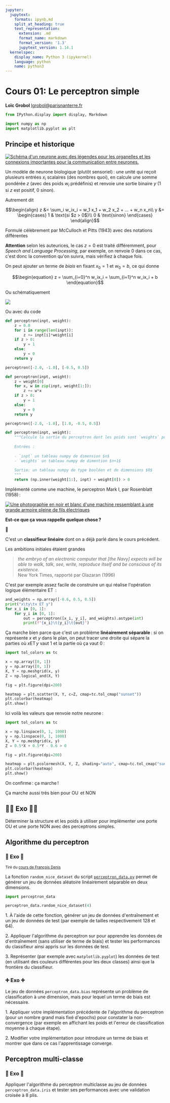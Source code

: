 ```yaml
---
jupyter:
  jupytext:
    formats: ipynb,md
    split_at_heading: true
    text_representation:
      extension: .md
      format_name: markdown
      format_version: '1.3'
      jupytext_version: 1.14.1
  kernelspec:
    display_name: Python 3 (ipykernel)
    language: python
    name: python3
---
```


<!-- LTeX: language=fr -->
<!-- #region slideshow={"slide_type": "slide"} -->
Cours 01: Le perceptron simple
==============================

**Loïc Grobol** [<lgrobol@parisnanterre.fr>](mailto:lgrobol@parisnanterre.fr)

<!-- #endregion -->

```python
from IPython.display import display, Markdown
```

```python
import numpy as np
import matplotlib.pyplot as plt
```

## Principe et historique

[![Schéma d'un neurone avec des légendes pour les organelles et les connexions importantes pour la
communication entre
neurones.](https://upload.wikimedia.org/wikipedia/commons/1/10/Blausen_0657_MultipolarNeuron.png)](https://commons.wikimedia.org/w/index.php?curid=28761830)

Un modèle de neurone biologique (plutôt sensoriel) : une unité qui reçoit plusieurs entrées $x_i$
scalaires (des nombres quoi), en calcule une somme pondérée $z$ (avec des poids $w_i$ prédéfinis) et
renvoie une sortie binaire $y$ ($1$ si $z$ est positif, $0$ sinon).


Autrement dit

$$\begin{align}
z &= \sum_i w_ix_i = w_1 x_1 + w_2 x_2 + … + w_n x_n\\
y &=
    \begin{cases}
        1 & \text{si $z > 0$}\\
        0 & \text{sinon}
    \end{cases}
\end{align}$$

Formulé célèbrement par McCulloch et Pitts (1943) avec des notations différentes

**Attention** selon les auteurices, le cas $z=0$ est traité différemment, pour *Speech and Language
Processing*, par exemple, on renvoie $0$ dans ce cas, c'est donc la convention qu'on suivra, mais
vérifiez à chaque fois.


On peut ajouter un terme de *biais* en fixant $x_0=1$ et $w_0=b$, ce qui donne

$$\begin{equation}
    z = \sum_{i=0}^n w_ix_i = \sum_{i=1}^n w_ix_i + b
\end{equation}$$

Ou schématiquement


![](figures/perceptron/perceptron.svg)


Ou avec du code

```python
def perceptron(inpt, weight):
    z = 0.0
    for i in range(len(inpt)):
        z += inpt[i]*weight[i]
    if z > 0:
        y = 1
    else:
        y = 0
    return y

perceptron([-2.0, -1.0], [-0.5, 0.5])
```

```python
def perceptron(inpt, weight):
    z = weight[0]
    for x, w in zip(inpt, weight[1:]):
        z += w*x
    if z > 0:
        y = 1
    else:
        y = 0
    return y

perceptron([-2.0, -1.0], [1.0, -0.5, 0.5])
```

```python
def perceptron(inpt, weight):
    """Calcule la sortie du perceptron dont les poids sont `weights` pour l'entrée `inpt`
    
    Entrées :
    
    - `inpt` un tableau numpy de dimension $n$
    - `weights` un tableau numpy de dimention $n+1$
    
    Sortie: un tableau numpy de type booléen et de dimensions $0$
    """
    return (np.inner(weight[1:], inpt) + weight[0]) > 0
```

Implémenté comme une machine, le perceptron Mark I, par Rosenblatt (1958) :

[![Une photographie en noir et blanc d'une machine ressemblant à une grande armoire pleine de fils
électriques](https://upload.wikimedia.org/wikipedia/en/5/52/Mark_I_perceptron.jpeg)](https://en.wikipedia.org/wiki/File:Mark_I_perceptron.jpeg)


**Est-ce que ça vous rappelle quelque chose ?**


🤔


C'est un **classifieur linéaire** dont on a déjà parlé dans le cours précédent.


Les ambitions initiales étaient grandes

> *the embryo of an electronic computer that [the Navy] expects will be able to walk, talk, see, write, reproduce itself and be conscious of its existence.*  
> New York Times, rapporté par Olazaran (1996)


C'est par exemple assez facile de construire un qui réalise l'opération logique élémentaire $\operatorname{ET}$ :

```python
and_weights = np.array([-0.6, 0.5, 0.5])
print("x\ty\tx ET y")
for x_i in [0, 1]:
    for y_i in [0, 1]:
        out = perceptron([x_i, y_i], and_weights).astype(int)
        print(f"{x_i}\t{y_i}\t{out}")
```

Ça marche bien parce que c'est un problème **linéairement séparable** : si on représente $x$ et $y$
dans le plan, on peut tracer une droite qui sépare la parties où $x\operatorname{ET}y$ vaut $1$ et
la partie où ça vaut $0$ :

```python
import tol_colors as tc

x = np.array([0, 1])
y = np.array([0, 1])
X, Y = np.meshgrid(x, y)
Z = np.logical_and(X, Y)

fig = plt.figure(dpi=200)

heatmap = plt.scatter(X, Y, c=Z, cmap=tc.tol_cmap("sunset"))
plt.colorbar(heatmap)
plt.show()
```

Ici voilà les valeurs que renvoie notre neurone :

```python
import tol_colors as tc

x = np.linspace(0, 1, 1000)
y = np.linspace(0, 1, 1000)
X, Y = np.meshgrid(x, y)
Z = 0.5*X + 0.5*Y - 0.6 > 0

fig = plt.figure(dpi=200)

heatmap = plt.pcolormesh(X, Y, Z, shading="auto", cmap=tc.tol_cmap("sunset"))
plt.colorbar(heatmap)
plt.show()
```

On confirme : ça marche !


Ça marche aussi très bien pour $\operatorname{OU}$ et $\operatorname{NON}$

## 🙅🏻 Exo 🙅🏻

Déterminer la structure et les poids à utiliser pour implémenter une porte OU et une porte NON avec
des perceptrons simples.

<!-- ```python
or_weights = np.array([-0.5, 1, 1])
print("x\ty\tx OU y")
for x_i in [0, 1]:
    for y_i in [0, 1]:
        out = perceptron([x_i, y_i], or_weights).astype(int)
        print(f"{x_i}\t{y_i}\t{out}")
```

```python
not_weights = np.array([1, -1])
print("x\tNON x")
for x_i in [0, 1]:
    out = perceptron([x_i], not_weights).astype(int)
    print(f"{x_i}\t{out}")
``` -->

## Algorithme du perceptron

### 🎲 Exo 🎲

<small>Tiré du [cours de François
Denis](https://pageperso.lis-lab.fr/~francois.denis/IAAM1/TP3_Perceptron.pdf)</small>

La fonction `random_nice_dataset` du script [`perceptron_data.py`](perceptron_data.py) permet de
générer un jeu de données aléatoire linéairement séparable en deux dimensions.

```python
import perceptron_data

perceptron_data.random_nice_dataset(4)
```

1\. À l'aide de cette fonction, générer un jeu de données d'entraînement et un jeu de données de
test (par exemple de tailles respectivement 128 et 64).

2\. Appliquer l'algorithme du perceptron sur pour apprendre les données de d'entraînement (sans
utiliser de terme de biais) et tester les performances du classifieur ainsi appris sur les données
de test.

3\. Représenter (par exemple avec `matplotlib.pyplot`) les données de test (en utilisant des
couleurs différentes pour les deux classes) ainsi que la frontière du classifieur.

### ➕ Exo ➕

Le jeu de données `perceptron_data.bias` représente un problème de classification à une dimension,
mais pour lequel un terme de biais est nécessaire.

1\. Appliquer votre implémentation précédente de l'algorithme du perceptron (pour un nombre grand
mais fixé d'epochs) pour constater la non-convergence (par exemple en affichant les poids et
l'erreur de classification moyenne à chaque étape).

2\. Modifier votre implémentation pour introduire un terme de biais et montrer que dans ce cas
l'apprentissage converge.

## Perceptron multi-classe

### 🌷 Exo 🌷

Appliquer l'algorithme du perceptron multiclasse au jeu de données `perceptron_data.iris` et tester
ses performances avec une validation croisée à 8 plis.
